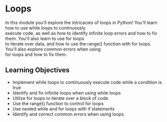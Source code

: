# Loops

In this module you'll explore the intricacies of loops in Python! You'll learn how to use while loops to continuously\
execute code, as well as how to identify infinite loop errors and how to fix them. You'll also learn to use for loops\
to iterate over data, and how to use the range() function with for loops. You'll also explore common errors when using\
for loops and how to fix them.

## Learning Objectives

- Implement while loops to continuously execute code while a condition is true
- Identify and fix infinite loops when using while loops
- Utilize for loops to iterate over a block of code
- Use the range() function to control for loops
- Use nested while and for loops with if statements
- Identify and correct common errors when using loops.